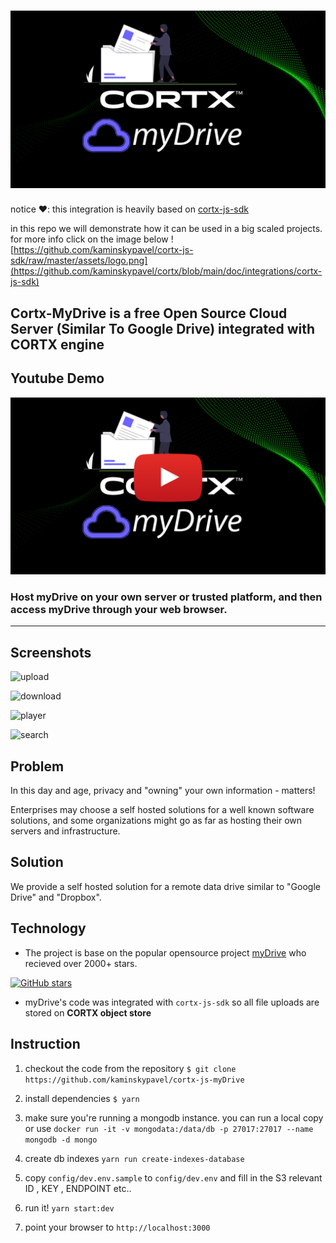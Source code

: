 # ![Logo](logo.png)

notice ❤: this integration is heavily based on [cortx-js-sdk](https://github.com/kaminskypavel/cortx/blob/main/doc/integrations/cortx-js-sdk/README.md
)

in this repo we will demonstrate how it can be used in a big scaled projects. for more info click on the image below
![https://github.com/kaminskypavel/cortx-js-sdk/raw/master/assets/logo.png](https://github.com/kaminskypavel/cortx/blob/main/doc/integrations/cortx-js-sdk)


## Cortx-MyDrive is a free Open Source Cloud Server (Similar To Google Drive) integrated with CORTX engine

## Youtube Demo
[![Demo](./youtube-play.png)](https://youtu.be/iegzyHMiqfw)

### Host myDrive on your own server or trusted platform, and then access myDrive through your web browser.
----
## Screenshots

![upload](https://github.com/kaminskypavel/cortx-js-myDrive/blob/master/github_images/upload.png)

![download](https://github.com/kaminskypavel/cortx-js-myDrive/blob/master/github_images/upload.png)

![player](https://github.com/kaminskypavel/cortx-js-myDrive/raw/master/github_images/video-viewer.png)

![search](https://github.com/kaminskypavel/cortx-js-myDrive/blob/master/github_images/move.png)


## Problem

In this day and age, privacy and "owning" your own information - matters!

Enterprises may choose a self hosted solutions for a well known software solutions, and some organizations might go as far as hosting their own servers and infrastructure.

## Solution 

We provide a self hosted solution for a remote data drive similar to "Google Drive" and "Dropbox".

## Technology 

- The project is base on the popular opensource project [myDrive](https://mydrive-storage.com/) who recieved over 2000+ stars.

[![GitHub stars](https://img.shields.io/github/stars/subnub/myDrive.svg?style=social&label=Star&maxAge=2592000)](https://GitHub.com/subnub/myDrive/stargazers/) 

- myDrive's code was integrated with `cortx-js-sdk` so all file uploads are stored on **CORTX object store**

## Instruction

1. checkout the code from the repository `$ git clone https://github.com/kaminskypavel/cortx-js-myDrive`

2. install dependencies `$ yarn`
   
3. make sure you're running a mongodb instance. you can run a local copy or use `docker run -it -v mongodata:/data/db -p 27017:27017 --name mongodb -d mongo`

4. create db indexes `yarn run create-indexes-database`

5. copy `config/dev.env.sample` to `config/dev.env` and fill in the S3 relevant ID , KEY , ENDPOINT etc..

5. run it! `yarn start:dev`
   
6. point your browser to `http://localhost:3000`

